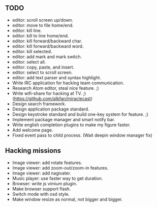 ## TODO

* editor: scroll screen up/down.
* editor: move to file home/end.
* editor: kill line.
* editor: kill to line home/end.
* editor: kill forward/backward char.
* editor: kill forward/backward word.
* editor: kill selected.
* editor: add mark and mark switch.
* editor: select all.
* editor: copy, paste, and insert.
* editor: select to scroll screen.
* editor: add text parser and syntax highlight.
* Write IRC application for hacking team communication.
* Research Atom editor, steal nice feature. ;)
* Write wifi-share for hacking at TV. ;) (https://github.com/albfan/miraclecast)
* Design search framework.
* Design application package standard.
* Design keystroke standard and build one-key system for feature. ;)
* Implement package manager and smart notify bar.
* Write english completion plugins to make my figure faster. 
* Add welcome page.
* Fixed event pass to child process. (Wait deepin window manager fix)

## Hacking missions
* Image viewer: add rotate features.
* Image viewer: add zoom-out/zoom-in features.
* Image viewer: add nagivater.
* Music player: use faster way to get duration.
* Browser: write js vimium plugin.
* Make browser support flash.
* Switch mode with osd style.
* Make window resize as normal, not bigger and bigger.


